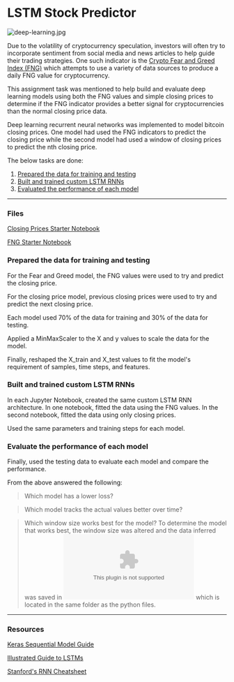 # LSTM Stock Predictor

![deep-learning.jpg](Images/deep-learning.jpg)

Due to the volatility of cryptocurrency speculation, investors will often try to incorporate sentiment from social media and news articles to help guide their trading strategies. One such indicator is the [Crypto Fear and Greed Index (FNG)](https://alternative.me/crypto/fear-and-greed-index/) which attempts to use a variety of data sources to produce a daily FNG value for cryptocurrency. 

This assignment task was mentioned to help build and evaluate deep learning models using both the FNG values and simple closing prices to determine if the FNG indicator provides a better signal for cryptocurrencies than the normal closing price data.

Deep learning recurrent neural networks was implemented to model bitcoin closing prices. One model had used the FNG indicators to predict the closing price while the second model had used a window of closing prices to predict the nth closing price.

The below tasks are done:

1. [Prepared the data for training and testing](#prepare-the-data-for-training-and-testing)
2. [Built and trained custom LSTM RNNs](#build-and-train-custom-lstm-rnns)
3. [Evaluated the performance of each model](#evaluate-the-performance-of-each-model)

- - -

### Files

[Closing Prices Starter Notebook](Starter_Code/lstm_stock_predictor_closing.ipynb)

[FNG Starter Notebook](Starter_Code/lstm_stock_predictor_fng.ipynb)


### Prepared the data for training and testing

For the Fear and Greed model, the FNG values were used to try and predict the closing price. 

For the closing price model, previous closing prices were used to try and predict the next closing price. 

Each model used 70% of the data for training and 30% of the data for testing.

Applied a MinMaxScaler to the X and y values to scale the data for the model.

Finally, reshaped the X_train and X_test values to fit the model's requirement of samples, time steps, and features. 

### Built and trained custom LSTM RNNs

In each Jupyter Notebook, created the same custom LSTM RNN architecture. In one notebook, fitted the data using the FNG values. In the second notebook, fitted the data using only closing prices.

Used the same parameters and training steps for each model.

### Evaluate the performance of each model

Finally, used the testing data to evaluate each model and compare the performance.

From the above answered the following:

> Which model has a lower loss?

> Which model tracks the actual values better over time?

> Which window size works best for the model?
To determine the model that works best, the window size was altered and the data inferred was saved in ![Analysis.csv](Starter_Code/Analysis.csv) which is located in the same folder as the python files.
- - -

### Resources

[Keras Sequential Model Guide](https://keras.io/getting-started/sequential-model-guide/)

[Illustrated Guide to LSTMs](https://towardsdatascience.com/illustrated-guide-to-lstms-and-gru-s-a-step-by-step-explanation-44e9eb85bf21)

[Stanford's RNN Cheatsheet](https://stanford.edu/~shervine/teaching/cs-230/cheatsheet-recurrent-neural-networks)